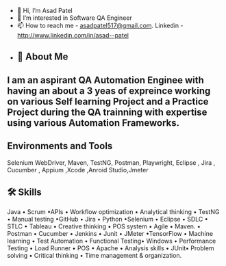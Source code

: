 - 👋 Hi, I’m Asad Patel
- 👀 I’m interested in Software QA Engineer
- 📫 How to reach me - asadpatel517@gmail.com.  Linkedin - http://www.linkedin.com/in/asad--patel
- ## 🚀 About Me
I am an aspirant QA Automation Enginee with having an about a 3 yeas of expreince working on various Self learning Project and a Practice Project during the QA trainning  with expertise using various Automation Frameworks.
-
## Environments and Tools
Selenium WebDriver, Maven, TestNG, Postman, Playwright, Eclipse , Jira , Cucumber , Appium ,Xcode ,Anroid Studio,Jmeter
## 🛠 Skills
Java • Scrum •APIs • Workflow optimization • Analytical thinking • TestNG • Manual testing •GitHub • Jira • Python •Selenium • Eclipse • SDLC • STLC • Tableau • Creative thinking • POS system • Agile • Maven. • Postman • Cucumber • Jenkins • Junit • JMeter •TensorFlow • Machine learning • Test Automation • Functional Testing• Windows • Performance Testing • Load Runner • POS • Apache • Analysis skills • JUnit• Problem solving • Critical thinking • Time management & organization.


<!---
apatel517/apatel517 is a ✨ special ✨ repository because its `README.md` (this file) appears on your GitHub profile.
You can click the Preview link to take a look at your changes.
--->
